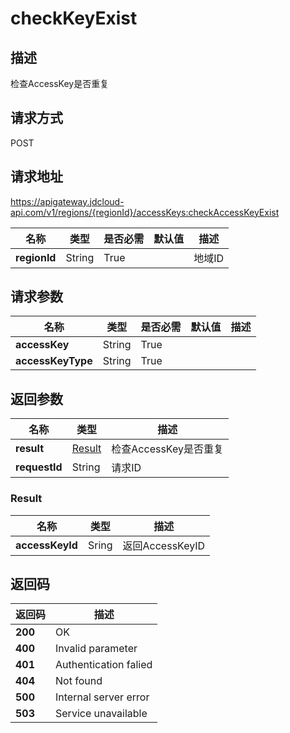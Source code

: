 # checkKeyExist


## 描述
检查AccessKey是否重复

## 请求方式
POST

## 请求地址
https://apigateway.jdcloud-api.com/v1/regions/{regionId}/accessKeys:checkAccessKeyExist

|名称|类型|是否必需|默认值|描述|
|---|---|---|---|---|
|**regionId**|String|True| |地域ID|

## 请求参数
|名称|类型|是否必需|默认值|描述|
|---|---|---|---|---|
|**accessKey**|String|True| | |
|**accessKeyType**|String|True| | |


## 返回参数
|名称|类型|描述|
|---|---|---|
|**result**|[Result](checkkeyexist#result)|检查AccessKey是否重复|
|**requestId**|String|请求ID|

### <div id="result">Result</div>
|名称|类型|描述|
|---|---|---|
|**accessKeyId**|Sring|返回AccessKeyID|

## 返回码
|返回码|描述|
|---|---|
|**200**|OK|
|**400**|Invalid parameter|
|**401**|Authentication falied|
|**404**|Not found|
|**500**|Internal server error|
|**503**|Service unavailable|
